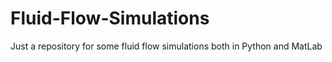 # Fluid-Flow-Simulations
Just a repository for some fluid flow simulations both in Python and MatLab
